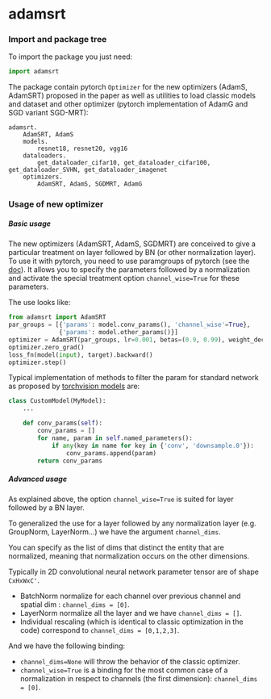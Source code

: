 # adamsrt
### Import and package tree
To import the package you just need:
```python
import adamsrt
```
The package contain pytorch `Optimizer` for the new optimizers (AdamS, AdamSRT) proposed in the paper as well as utilities to load classic models and dataset and other optimizer (pytorch implementation of AdamG and SGD variant SGD-MRT):
```
adamsrt.
    AdamSRT, AdamS
    models.
        resnet18, resnet20, vgg16
    dataloaders.
        get_dataloader_cifar10, get_dataloader_cifar100, get_dataloader_SVHN, get_dataloader_imagenet
    optimizers.
        AdamSRT, AdamS, SGDMRT, AdamG
```

### Usage of new optimizer
##### Basic usage
The new optimizers (AdamSRT, AdamS, SGDMRT) are conceived to give a particular treatment on layer followed by BN (or other normalization layer). 
To use  it with pytorch, you need to use paramgroups of pytorch (see the [doc](https://pytorch.org/docs/stable/optim.html#per-parameter-options)).
It allows you to specify the parameters followed by a normalization and activate the special treatment option `channel_wise=True` for these parameters.

The use looks like:
```python
from adamsrt import AdamSRT
par_groups = [{'params': model.conv_params(), 'channel_wise'=True},
              {'params': model.other_params()}]
optimizer = AdamSRT(par_groups, lr=0.001, betas=(0.9, 0.99), weight_decay=1e-4)
optimizer.zero_grad()
loss_fn(model(input), target).backward()
optimizer.step()
```
Typical implementation of methods to filter the param for standard network as proposed by [torchvision models](https://pytorch.org/docs/stable/torchvision/models.html) are:
```python
class CustomModel(MyModel):
    ...

    def conv_params(self):
        conv_params = []
        for name, param in self.named_parameters():
            if any(key in name for key in {'conv', 'downsample.0'}):
                conv_params.append(param)
        return conv_params
```
##### Advanced usage
As explained above, the option `channel_wise=True` is suited for layer followed by a BN layer.

To generalized the use for a layer followed by any normalization layer (e.g. GroupNorm, LayerNorm...) we have the argument `channel_dims`.

You can specify  as the list of dims that distinct the entity that are normalized, meaning that normalization occurs on the other dimensions.

Typically in 2D convolutional neural network parameter tensor are of shape `CxHxWxC'`.
- BatchNorm normalize for each channel over previous channel and spatial dim : `channel_dims = [0]`.
- LayerNorm normalize all the layer and we have `channel_dims = []`.
- Individual rescaling (which is identical to classic optimization in the code) correspond to `channel_dims = [0,1,2,3]`.

And we have the following binding:
- `channel_dims=None` will throw the behavior of the classic optimizer.
- `channel_wise=True` is a binding for the most common case of a normalization in respect to channels (the first dimension): `channel_dims = [0]`.
